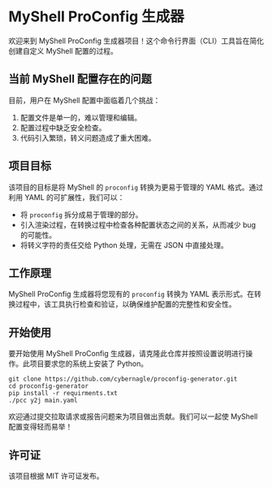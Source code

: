 # MyShell ProConfig 生成器

欢迎来到 MyShell ProConfig 生成器项目！这个命令行界面（CLI）工具旨在简化创建自定义 MyShell 配置的过程。

## 当前 MyShell 配置存在的问题
目前，用户在 MyShell 配置中面临着几个挑战：
1. 配置文件是单一的，难以管理和编辑。
2. 配置过程中缺乏安全检查。
3. 代码引入繁琐，转义问题造成了重大困难。

## 项目目标
该项目的目标是将 MyShell 的 `proconfig` 转换为更易于管理的 YAML 格式。通过利用 YAML 的可扩展性，我们可以：
- 将 `proconfig` 拆分成易于管理的部分。
- 引入渲染过程，在转换过程中检查各种配置状态之间的关系，从而减少 bug 的可能性。
- 将转义字符的责任交给 Python 处理，无需在 JSON 中直接处理。

## 工作原理
MyShell ProConfig 生成器将您现有的 `proconfig` 转换为 YAML 表示形式。在转换过程中，该工具执行检查和验证，以确保维护配置的完整性和安全性。

## 开始使用
要开始使用 MyShell ProConfig 生成器，请克隆此仓库并按照设置说明进行操作。此项目要求您的系统上安装了 Python。

```
git clone https://github.com/cybernagle/proconfig-generator.git
cd proconfig-generator
pip install -r requirments.txt
./pcc y2j main.yaml
```

欢迎通过提交拉取请求或报告问题来为项目做出贡献。我们可以一起使 MyShell 配置变得轻而易举！


## 许可证
该项目根据 MIT 许可证发布。
